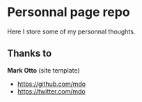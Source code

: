 # Personnal page repo 

Here I store some of my personnal thoughts. 

## Thanks to

**Mark Otto** (site template)
- <https://github.com/mdo>
- <https://twitter.com/mdo>


